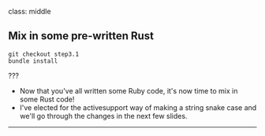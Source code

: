 class: middle
## Mix in some pre-written Rust

```shell
git checkout step3.1
bundle install
```

???

- Now that you've all written some Ruby code, it's now time to mix in some Rust
  code!
- I've elected for the activesupport way of making a string snake case and we'll
  go through the changes in the next few slides.
---
